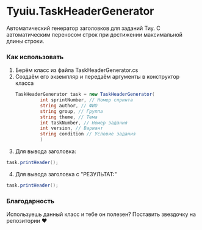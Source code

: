 # Tyuiu.TaskHeaderGenerator
Автоматический генератор заголовков для заданий Тиу. С автоматическим переносом строк при достижении максимальной длины строки.
<!-- КАК ИСПОЛЬЗОВАТЬ -->
### Как использовать
1. Берём класс из файла TaskHeaderGenerator.cs
2. Создаём его экземпляр и передаём аргументы в конструктор класса
   ```csharp
   TaskHeaderGenerator task = new TaskHeaderGenerator(
            int sprintNumber, // Номер спринта
            string author, // ФИО
            string group, // Группа
            string theme, // Тема
            int taskNumber, // Номер задания
            int version, // Вариант
            string condition // Условие задания
            )
   ```
3. Для вывода заголовка:
```csharp
task.printHeader();
```
4. Для вывода заголовка с "РЕЗУЛЬТАТ:"
```csharp
task.printHeader();
```
### Благодарность
Используешь данный класс и тебе он полезен? Поставить звездочку на репозитории ❤️
